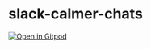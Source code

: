 # slack-calmer-chats

[![Open in Gitpod](https://gitpod.io/button/open-in-gitpod.svg)](https://gitpod.io/#https://github.com/mariosant/slack-calmer-chats)
